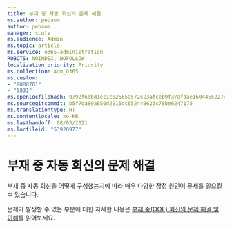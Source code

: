 ```yaml
---
title: 부재 중 자동 회신의 문제 해결
ms.author: pebaum
author: pebaum
manager: scotv
ms.audience: Admin
ms.topic: article
ms.service: o365-administration
ROBOTS: NOINDEX, NOFOLLOW
localization_priority: Priority
ms.collection: Adm_O365
ms.custom:
- "9000761"
- "5831"
ms.openlocfilehash: 9792f6dbd1ec1c02665a572c23afceb9f37afdae1604455227ebddb1fb8c51a8
ms.sourcegitcommit: b5f7da89a650d2915dc652449623c78be6247175
ms.translationtype: HT
ms.contentlocale: ko-KR
ms.lasthandoff: 08/05/2021
ms.locfileid: "53920977"
---
```

# <a name="troubleshooting-out-of-office-automatic-replies"></a>부재 중 자동 회신의 문제 해결

부재 중 자동 회신을 어떻게 구성했는지에 따라 매우 다양한 잠정 원인이 문제를 일으킬 수 있습니다.

문제가 발생할 수 있는 부분에 대한 자세한 내용은 [부재 중(OOF) 회신의 문제 해결 및 이해](/exchange/troubleshoot/email-delivery/understand-troubleshoot-oof-replies)를 읽어보세요.